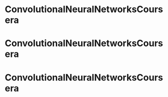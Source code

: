 # ConvolutionalNeuralNetworksCoursera
# ConvolutionalNeuralNetworksCoursera
# ConvolutionalNeuralNetworksCoursera
